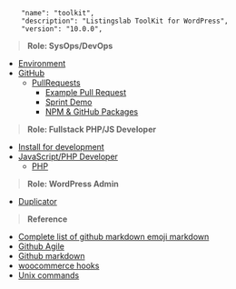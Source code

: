 ```
	"name": "toolkit",
	"description": "Listingslab ToolKit for WordPress",
	"version": "10.0.0",
```

> **Role: SysOps/DevOps**

- [Environment](./md/001_Environment.md) 
- [GitHub](./003_GitHub.md)
	- [PullRequests](./md/006_Pull_Requests.md)
		- [Example Pull Request](./md/005_Pull_Request.md) 
		- [Sprint Demo](./md/008_Sprint_Demo.md) 
		- [NPM & GitHub Packages](./md/013_NPM.md) 

> **Role: Fullstack PHP/JS Developer**
- [Install for development](./md/011_Install.md) 
- [JavaScript/PHP Developer](./md/009_JS_Dev.md)
	- [PHP](./md/004_PHP.md)

> **Role: WordPress Admin**
- [Duplicator ](./md/002_Duplicator.md) 

> **Reference**

- [Complete list of github markdown emoji markdown](https://gist.github.com/rxaviers/7360908)
- [Github Agile](https://github.com/features/project-management/)
- [Github markdown](https://wordpress.com/support/markdown-quick-reference)
- [woocommerce hooks](https://woocommerce.github.io/code-reference/hooks/hooks.html)
- [Unix commands](./md/012_Unix.md)
